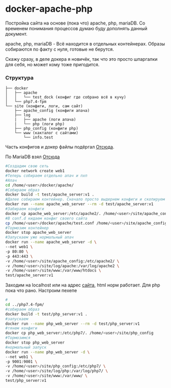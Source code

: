 # docker-apache-php

Постройка сайта на основе (пока что) apache, php, mariaDB. Со временем понимания процессов думаю буду дополнять данный документ.

apache, php, mariaDB - Всё находится в отдельных контейнерах. Образы собираются по факту с нуля, готовые не берутся.

Скажу сразу, в деле докера я новичёк, так что это просто шпаргалки для себя, но может кому тоже пригодится.

### Структура

```
├── docker 
│   ├── apache
│   │   └── test_dock (конфиг где собрано всё в кучу)
│   └── php7.4-fpm
└── site (конфиги, логи, сам сайт)
    ├── apache_config (конфиги апача)
    ├── log 
    |   ├── apache (логи апача)
    |   └── php (логи php)
    ├── php_config (конфиги php)
    └── www (какталог с сайтами)
        └── info.test
```
Часть конфигов и докер файлы подёргал [Отсюда](https://github.com/8ctopus/apache-php-fpm-alpine).

По MariaDB взял [Отсюда](https://github.com/yobasystems/alpine-mariadb.git)

```bash
#Создадим свою сеть
docker network create web1
#Теперь собираем отдельно апач и пхп
#Апач
cd /home/<user>/docker/apache/
#Собираем образ
docker build -t test/apache_server:v1 .
#Далее собираем контейнер. Сначало просто выдернем конфиги и скопируем их в нужное нам место
docker run --name apache_web_server --rm -d test/apache_server:v1
#Забираем конфиги
docker cp apache_web_server:/etc/apache2/. /home/<user>/site/apache_config
#В conf.d кидаем конфиг своего сайта
cp /home/<user>/docker/apache/test.conf /home/<user>/site/apache_config/conf.d/test.conf
#Тормозим контейнер
docker stop apache_web_server
#Запускаем уже нормальный апач
docker run --name apache_web_server -d \
--net web1 \
-p 80:80 \
-p 443:443 \
-v /home/<user>/site/apache_config:/etc/apache2/ \
-v /home/<user>/site/log/apache:/var/log/apache2 \
-v /home/<user>/site/www:/var/www/htdocs \
test/apache_server:v1
```
Заходим на localhost или на адрес [сайта](http://info.test), html норм работает. Для php пока что рано.
Настроим пехепе

```bash
#
cd ../php7.4-fpm/
#собираем образ
docker build -t test/php_server:v1 .
#запускаем
docker run --name php_web_server --rm -d test/php_server:v1
#тянем конфиги
docker cp php_web_server:/etc/php7/. /home/<user>/site/php_config
#Тормозимся
docker stop php_web_server
#нормальный запуск
docker run --name php_web_server -d \
--net web1 \
-p 9001:9001 \
-v /home/<user>/site/php_config:/etc/php7/ \
-v /home/<user>/site/log/php:/var/log/php7/ \
-v /home/<user>/site/www:/var/www/ \
test/php_server:v1
```


